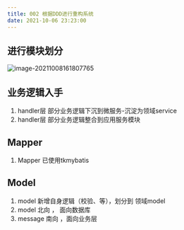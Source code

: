 ```yaml
---
title: 002 根据DDD进行重构系统
date: 2021-10-06 23:23:00
---
```
















## 进行模块划分



![image-20211008161807765](../../../../../images/image-20211008161807765-163368144220110.png)







## 业务逻辑入手

1. handler层 部分业务逻辑下沉到微服务-沉淀为领域service
2. handler层 部分业务逻辑整合到应用服务模块

## Mapper

1. Mapper 已使用tkmybatis





## Model

1.  model 新增自身逻辑（校验、等），划分到 领域model
2.  model     北向 ， 面向数据库
3.  message 南向 ，面向业务层








